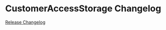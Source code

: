 # CustomerAccessStorage Changelog

[Release Changelog](https://github.com/spryker/customer-access-storage/releases)
